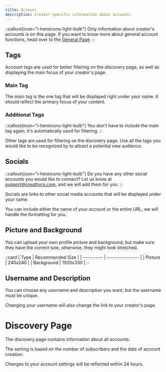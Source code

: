 ```yaml
---
title: Account
description: Creator-specific information about accounts.
---
```


::callout{icon="i-heroicons-light-bulb"}
Only information about creator's accounts is on this page. If you want to know more about general account functions, head over to the [General Page](/general/account).
::

## Tags

Account tags are used for better filtering on the discovery page, as well as displaying the main focus of your creator's page.

### Main Tag

The main tag is the one tag that will be displayed right under your name. It should reflect the primary focus of your content.

### Additional Tags

::callout{icon="i-heroicons-light-bulb"}
You don't have to include the main tag again; it's automatically used for filtering.
::

Other tags are used for filtering on the discovery page. Use all the tags you would like to be recognized by to attract a potential new audience.

## Socials

::callout{icon="i-heroicons-light-bulb"}
Do you have any other social accounts you would like to connect? Let us know at <support@creathors.com>, and we will add them for you.
::

Socials are links to other social media accounts that will be displayed under your name.

You can include either the name of your account or the entire URL; we will handle the formatting for you.

## Picture and Background

You can upload your own profile picture and background, but make sure they have the correct size, otherwise, they might look stretched.

::card
| Type       | Recommended Size |
| ---------- | ---------------- |
| Picture    | 240x240          |
| Background | 1920x330         |
::

## Username and Description

You can choose any username and description you want, but the username must be unique.

Changing your username will also change the link to your creator's page.

# Discovery Page

The discovery page contains information about all accounts.

The sorting is based on the number of subscribers and the date of account creation.

Changes to your account settings will be reflected within 24 hours.
